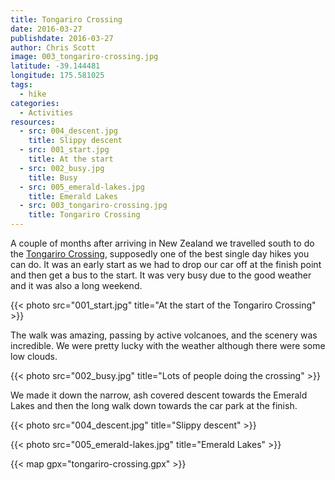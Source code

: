 ```yaml
---
title: Tongariro Crossing
date: 2016-03-27
publishdate: 2016-03-27
author: Chris Scott
image: 003_tongariro-crossing.jpg
latitude: -39.144481
longitude: 175.581025
tags:
  - hike
categories:
  - Activities
resources:
  - src: 004_descent.jpg
    title: Slippy descent
  - src: 001_start.jpg
    title: At the start
  - src: 002_busy.jpg
    title: Busy
  - src: 005_emerald-lakes.jpg
    title: Emerald Lakes
  - src: 003_tongariro-crossing.jpg
    title: Tongariro Crossing
---
```


A couple of months after arriving in New Zealand we travelled south to do the [Tongariro Crossing](http://www.tongarirocrossing.org.nz/), supposedly one of the best single day hikes you can do. It was an early start as we had to drop our car off at the finish point and then get a bus to the start. It was very busy due to the good weather and it was also a long weekend.

{{< photo src="001_start.jpg" title="At the start of the Tongariro Crossing" >}}

The walk was amazing, passing by active volcanoes, and the scenery was incredible. We were pretty lucky with the weather although there were some low clouds.

{{< photo src="002_busy.jpg" title="Lots of people doing the crossing" >}}

We made it down the narrow, ash covered descent towards the Emerald Lakes and then the long walk down towards the car park at the finish.

{{< photo src="004_descent.jpg" title="Slippy descent" >}}

{{< photo src="005_emerald-lakes.jpg" title="Emerald Lakes" >}}



{{< map gpx="tongariro-crossing.gpx" >}}
